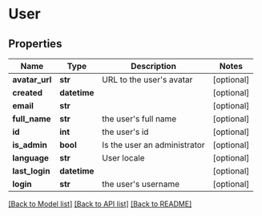 # User

## Properties
Name | Type | Description | Notes
------------ | ------------- | ------------- | -------------
**avatar_url** | **str** | URL to the user&#39;s avatar | [optional]
**created** | **datetime** |  | [optional]
**email** | **str** |  | [optional]
**full_name** | **str** | the user&#39;s full name | [optional]
**id** | **int** | the user&#39;s id | [optional]
**is_admin** | **bool** | Is the user an administrator | [optional]
**language** | **str** | User locale | [optional]
**last_login** | **datetime** |  | [optional]
**login** | **str** | the user&#39;s username | [optional]

[[Back to Model list]](../README.md#documentation-for-models) [[Back to API list]](../README.md#documentation-for-api-endpoints) [[Back to README]](../README.md)



